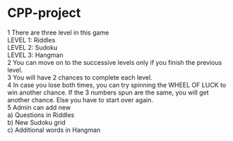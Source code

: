 # CPP-project
1 There are three level in this game<br>
LEVEL 1: Riddles<br>
LEVEL 2: Sudoku<br>
LEVEL 3: Hangman<br>
2 You can move on to the successive levels only if you finish the previous level.<br>
3 You will have 2 chances to complete each level.<br>
4 In case you lose both times, you can try spinning the WHEEL OF LUCK to win another chance. If the 3 numbers spun are the same, you will get another chance. Else you have to start over again.<br>
5 Admin can add new<br>
a) Questions in Riddles<br>
b) New Sudoku grid<br>
c) Additional words in Hangman<br>
